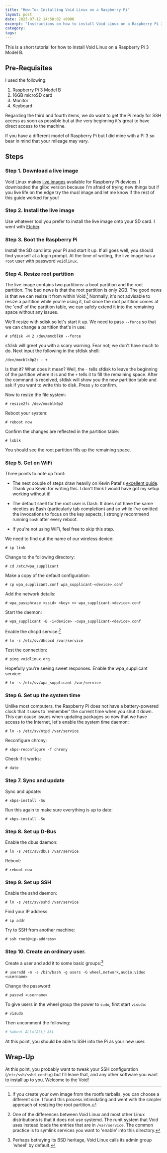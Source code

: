 ```yaml
---
title: "How-To: Installing Void Linux on a Raspberry Pi"
layout: post
date: 2023-07-12 14:58:02 +0900
excerpt: "Instructions on how to install Void Linux on a Raspberry Pi 3 Model B."
category:
tags:
---
```

This is a short tutorial for how to install Void Linux on a Raspberry Pi 3 Model B.

## Pre-Requisites

I used the following:

1. Raspberry Pi 3 Model B
2. 16GB microSD card
3. Monitor
4. Keyboard

Regarding the third and fourth items, we do want to get the Pi ready for SSH access as soon as possible but at the very beginning it's great to have direct access to the machine.

If you have a different model of Raspberry Pi but I did mine with a Pi 3 so bear in mind that your mileage may vary.

## Steps

### Step 1. Download a live image

Void Linux makes [live images][rpi-images] available for Raspberry Pi devices. I downloaded the glibc version because I'm afraid of trying new things but if you live life on the edge try the musl image and let me know if the rest of this guide worked for you!

[rpi-images]: https://voidlinux.org/download/ "Download the Void Linux live images for Raspberry Pi devices"

### Step 2. Install the live image

Use whatever tool you prefer to install the live image onto your SD card. I went with [Etcher][].

[Etcher]: https://etcher.balena.io "The home page for Balena Etcher"

### Step 3. Boot the Raspberry Pi

Install the SD card into your Pi and start it up. If all goes well, you should find yourself at a login prompt. At the time of writing, the live image has a `root` user with password `voidlinux`.

### Step 4. Resize root partition

The live image contains two partitions: a boot partition and the root partition. The bad news is that the root partition is only 2GB. The good news is that we can resize it from within Void.[^size] Normally, it's not advisable to resize a partition while you're using it, but since the root partition comes at the 'end' of the partition table, we can safely extend it into the remaining space without any issues.

We'll resize with sdisk so let's start it up. We need to pass `--force` so that we can change a partition that's in use:

```console
# sfdisk -N 2 /dev/mmcblk0 --force
```

sfdisk will greet you with a scary warning. Fear not; we don't have much to do. Next input the following in the sfdisk shell:

```console
/dev/mmcblk0p2: - +
```

Is that it? What does it mean? Well, the `-` tells sfdisk to leave the beginning of the partition where it is and the `+` tells it to fill the remaining space. After the command is received, sfdisk will show you the new partition table and ask if you want to write this to disk. Press `y` to confirm.

Now to resize the file system:

```console
# resize2fs /dev/mmcblk0p2
```

Reboot your system:

```console
# reboot now
```

Confirm the changes are reflected in the partition table:

```console
# lsblk
```

You should see the root partition fills up the remaining space.

### Step 5. Get on WiFi

Three points to note up front:

- The next couple of steps draw heavily on Kevin Patel's [excellent guide][kp-guide]. Thank you Kevin for writing this. I don't think I would have got my setup working without it!

[kp-guide]: https://blog.kevindirect.com/post/20191109_nine-steps-to-void-linux-on-rpi/ "Read 'Nine Steps to Void Linux on Raspberry Pi'"

- The default shell for the root user is Dash. It does not have the same niceties as Bash (particularly tab completion) and so while I've omitted the invocations to focus on the key aspects, I strongly recommend running `bash` after every reboot.

- If you're not using WiFi, feel free to skip this step.

We need to find out the name of our wireless device:

```console
# ip link
```

Change to the following directory:

```console
# cd /etc/wpa_supplicant
```

Make a copy of the default configuration:

```console
# cp wpa_supplicant.conf wpa_supplicant-<device>.conf
```

Add the network details:

```console
# wpa_passphrase <ssid> <key> >> wpa_supplicant-<device>.conf
```

Start the daemon:

```console
# wpa_supplicant -B -i<device> -cwpa_supplicant-<device>.conf
```

Enable the dhcpd service:[^runit]

```console
# ln -s /etc/sv/dhcpcd /var/service
```

Test the connection:

```console
# ping voidlinux.org
```

Hopefully you're seeing sweet responses. Enable the wpa_supplicant service:

```console
# ln -s /etc/sv/wpa_supplicant /var/service
```

### Step 6. Set up the system time

Unlike most computers, the Raspberry Pi does not have a battery-powered clock that it uses to 'remember' the current time when you shut it down. This can cause issues when updating packages so now that we have access to the Internet, let's enable the system time daemon:

```console
# ln -s /etc/sv/ntpd /var/service
```

Reconfigure chrony:

```console
# xbps-reconfigure -f chrony
```

Check if it works:

```console
# date
```

### Step 7. Sync and update

Sync and update:

```console
# xbps-install -Su
```

Run this again to make sure everything is up to date:

```console
# xbps-install -Su
```

### Step 8. Set up D-Bus

Enable the dbus daemon:

```console
# ln -s /etc/sv/dbus /var/service
```

Reboot:

```console
# reboot now
```

### Step 9. Set up SSH

Enable the sshd daemon:

```console
# ln -s /etc/sv/sshd /var/service
```

Find your IP address:

```console
# ip addr
```

Try to SSH from another machine:

```console
# ssh root@<ip-address>
```

### Step 10. Create an ordinary user.

Create a user and add it to some basic groups:[^bsd]

```console
# useradd -m -s /bin/bash -g users -G wheel,network,audio,video <username>
```

Change the password:

```console
# passwd <username>
```

To give users in the wheel group the power to `sudo`, first start `visudo`:

```console
# visudo
```

Then uncomment the following:

```conf
# %wheel ALL=(ALL) ALL
```

At this point, you should be able to SSH into the Pi as your new user.

## Wrap-Up

At this point, you probably want to tweak your SSH configuration (`/etc/ssh/sshd_config`) but I'll leave that, and any other software you want to install up to you. Welcome to the Void!

[^size]: If you create your own image from the rootfs tarballs, you can choose a different size. I found this process intimidating and went with the simpler approach of resizing the root partition.

[^runit]: One of the differences between Void Linux and most other Linux distributions is that it does not use systemd. The runit system that Void uses instead loads the entries that are in `/var/service`. The common practice is to symlink services you want to 'enable' into this directory.

[^bsd]: Perhaps betraying its BSD heritage, Void Linux calls its admin group 'wheel' by default.
